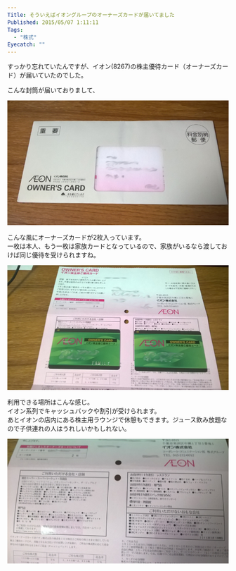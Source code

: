 ```yaml
---
Title: そういえばイオングループのオーナーズカードが届いてました
Published: 2015/05/07 1:11:11
Tags:
  - "株式"
Eyecatch: ""
---
```

すっかり忘れていたんですが、イオン(8267)の株主優待カード（オーナーズカード）が届いていたのでした。  


こんな封筒が届いておりまして、  

![](20150507010358.jpg) 

こんな風にオーナーズカードが2枚入っています。  
一枚は本人、もう一枚は家族カードとなっているので、家族がいるなら渡しておけば同じ優待を受けられますね。  

![](20150507010423.jpg) 

利用できる場所はこんな感じ。  
イオン系列でキャッシュバックや割引が受けられます。  
あとイオンの店内にある株主用ラウンジで休憩もできます。ジュース飲み放題なので子供連れの人はうれしいかもしれない。  

![](20150507010515.jpg) 

